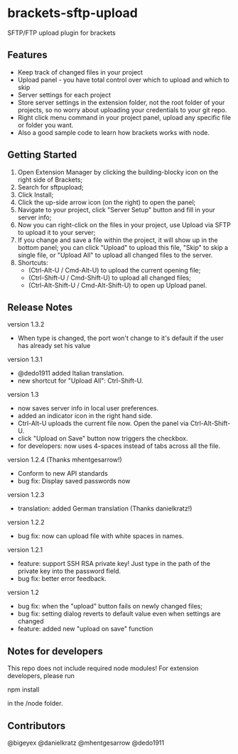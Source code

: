 brackets-sftp-upload
====================

SFTP/FTP upload plugin for brackets

## Features ##

* Keep track of changed files in your project
* Upload panel - you have total control over which to upload and which to skip
* Server settings for each project
* Store server settings in the extension folder, not the root folder of your projects, so no worry about uploading your credentials to your git repo.
* Right click menu command in your project panel, upload any specific file or folder you want.  
* Also a good sample code to learn how brackets works with node.

## Getting Started ##

1. Open Extension Manager by clicking the building-blocky icon on the right side of Brackets;
2. Search for sftpupload;
3. Click Install;
4. Click the up-side arrow icon (on the right) to open the panel;
5. Navigate to your project, click "Server Setup" button and fill in your server info;
6. Now you can right-click on the files in your project, use Upload via SFTP to upload it to your server;
7. If you change and save a file within the project, it will show up in the bottom panel; you can click "Upload" to upload this file, "Skip" to skip a single file, or "Upload All" to upload all changed files to the server.
8. Shortcuts: 
    * (Ctrl-Alt-U / Cmd-Alt-U) to upload the current opening file;
    * (Ctrl-Shift-U / Cmd-Shift-U) to upload all changed files;
    * (Ctrl-Alt-Shift-U / Cmd-Alt-Shift-U) to open up Upload panel.

## Release Notes ##

version 1.3.2
- When type is changed, the port won't change to it's default if the user has already set his value

version 1.3.1
- @dedo1911 added Italian translation.
- new shortcut for "Upload All": Ctrl-Shift-U.

version 1.3
- now saves server info in local user preferences.
- added an indicator icon in the right hand side.
- Ctrl-Alt-U uploads the current file now. Open the panel via Ctrl-Alt-Shift-U.
- click "Upload on Save" button now triggers the checkbox.
- for developers: now uses 4-spaces instead of tabs across all the file.

version 1.2.4 (Thanks mhentgesarrow!)
- Conform to new API standards
- bug fix: Display saved passwords now 

version 1.2.3
- translation: added German translation (Thanks danielkratz!)

version 1.2.2
- bug fix: now can upload file with white spaces in names.

version 1.2.1
- feature: support SSH RSA private key! Just type in the path of the private key into the password field.
- bug fix: better error feedback.

version 1.2

- bug fix:  when the "upload" button fails on newly changed files;
- bug fix: setting dialog reverts to default value even when settings are changed
- feature: added new "upload on save" function

## Notes for developers ##

This repo does not include required node modules! For extension developers, please run 

npm install

in the /node folder.

## Contributors ##

@bigeyex
@danielkratz
@mhentgesarrow
@dedo1911
